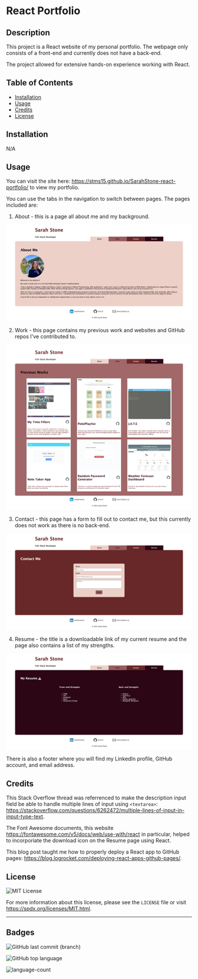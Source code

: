 # React Portfolio

## Description

This project is a React website of my personal portfolio. The webpage only consists of a front-end and currently does not have a back-end.

The project allowed for extensive hands-on experience working with React.

## Table of Contents

- [Installation](#installation)
- [Usage](#usage)
- [Credits](#credits)
- [License](#license)

## Installation

N/A

## Usage

You can visit the site here: https://stms15.github.io/SarahStone-react-portfolio/ to view my portfolio.

You can use the tabs in the navigation to switch between pages. The pages included are:

1. About - this is a page all about me and my background.

![About page on Sarah Stone's portolfio website](./assets/imgs/Portfolio-About.png)

2. Work - this page contains my previous work and websites and GitHub repos I've contributed to.

![Work page on Sarah Stone's portfolio website with images and links](./assets/imgs/Portfolio-Work.png)

3. Contact - this page has a form to fill out to contact me, but this currently does not work as there is no back-end.

![Contact page on Sarah Stone's portfolio with an input form](./assets/imgs/Portfolio-Contact.png)

4. Resume - the title is a downloadable link of my current resume and the page also contains a list of my strengths.

![Resume page on Sarah Stone's portfolio](./assets/imgs/Portfolio-Resume.png)

There is also a footer where you will find my LinkedIn profile, GitHub account, and email address.

## Credits

This Stack Overflow thread was referrenced to make the description input field be able to handle multiple lines of input using `<textarea>`: https://stackoverflow.com/questions/6262472/multiple-lines-of-input-in-input-type-text.

The Font Awesome documents, this website https://fontawesome.com/v5/docs/web/use-with/react in particular, helped to incorporiate the download icon on the Resume page using React.

This blog post taught me how to properly deploy a React app to GitHub pages: https://blog.logrocket.com/deploying-react-apps-github-pages/.

## License

![MIT License](https://img.shields.io/badge/License-MIT-lightblue)

For more information about this license, please see the `LICENSE` file or visit https://spdx.org/licenses/MIT.html.

---

## Badges

![GitHub last commit (branch)](https://img.shields.io/github/last-commit/stms15/SarahStone-react-portfolio/main)

![GitHub top language](https://img.shields.io/github/languages/top/stms15/SarahStone-react-portfolio)

![language-count](https://img.shields.io/github/languages/count/stms15/SarahStone-react-portfolio)
